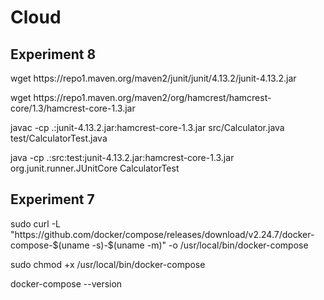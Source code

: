 # Cloud
<h2>Experiment 8</h2>
<p>wget https://repo1.maven.org/maven2/junit/junit/4.13.2/junit-4.13.2.jar</p>
<p>wget https://repo1.maven.org/maven2/org/hamcrest/hamcrest-core/1.3/hamcrest-core-1.3.jar</p>
<P>javac -cp .:junit-4.13.2.jar:hamcrest-core-1.3.jar src/Calculator.java test/CalculatorTest.java</P>
<P>java -cp .:src:test:junit-4.13.2.jar:hamcrest-core-1.3.jar org.junit.runner.JUnitCore CalculatorTest</P>


<h2>Experiment 7</h2>
<p>sudo curl -L "https://github.com/docker/compose/releases/download/v2.24.7/docker-compose-$(uname -s)-$(uname -m)" -o /usr/local/bin/docker-compose</p>
<p>sudo chmod +x /usr/local/bin/docker-compose</p>
<p>docker-compose --version</p>

